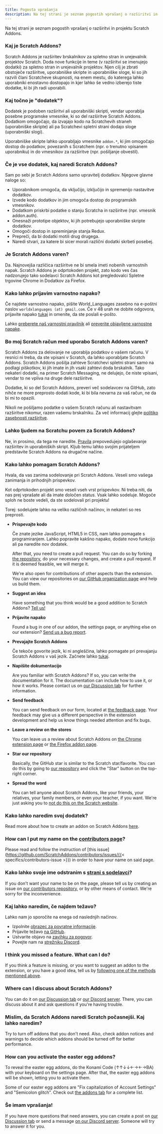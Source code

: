 ```yaml
---
title: Pogosta vprašanja
description: Na tej strani je seznam pogostih vprašanj o razširitvi in projektu Scratch Addons.
---
```


Na tej strani je seznam pogostih vprašanj o razširitvi in projektu Scratch Addons.

### Kaj je Scratch Addons?

Scratch Addons je razširitev brskalnikov za spletno stran in urejevalnik projektov Scratch. Doda nove funkcije in teme (v razširitvi se imenujejo dodatki) za spletno stran in urejevalnik projektov. Njen cilj je zbrati obstoječe razširitve, uporabniške skripte in uporabniške sloge, ki so jih razvili člani Scratcheve skupnosti, na enem mestu, do katerega lahko uporabniki enostavno dostopajo in kjer lahko še vedno izberejo tiste dodatke, ki bi jih radi uporabili.

### Kaj točno je "dodatek"?

Dodatek je podoben razširitvi ali uporabniški skripti, vendar uporablja posebne programske vmesnike, ki so del razširitve Scratch Addons. Dodatkom omogočajo, da izvajajo kodo na Scratchevih straneh (uporabniške skripte) ali pa Scratchevi spletni strani dodajo sloge (uporabniški slogi).

Uporabniške skripte lahko uporabljajo vmesnike `addon.*`, ki jim omogočajo dostop do podatkov, povezanih s Scratchem (npr. o trenutno vpisanem uporabniku) in do vmesnikov za razširitve (npr. pošiljanje obvestil).

### Če je vse dodatek, kaj naredi Scratch Addons?

Sam po sebi je Scratch Addons samo upravitelj dodatkov. Njegove glavne naloge so:

- Uporabnikom omogoča, da vključijo, izključijo in spremenijo nastavitve dodatkov.
- Izvede kodo dodatkov in jim omogoča dostop do programskih vmesnikov.
- Dodatkom priskrbi podatke o stanju Scratcha in razširitve (npr. vmesnik addon.auth).
- Onesnaži prototipe objektov, ki jih potrebujejo uporabniške skripte dodatkov.
- Omogoči dostop in spreminjanje stanja Redux.
- Prepreči, da bi dodatki motili drug drugega.
- Naredi stvari, za katere bi sicer morali različni dodatki skrbeti posebej.

### Je Scratch Addons varen?

Da. Najnovejša različica razširitve ne bi smela imeti nobenih varnostnih napak. Scratch Addons je odprtokoden projekt, zato kodo ves čas nadzorujejo tako sodelavci Scratch Addons kot pregledovalci Spletne trgovine Chrome in Dodatkov za Firefox.

### Kako lahko prijavim varnostno napako?

Če najdete varnostno napako, pišite World_Languages zasebno na e-poštni naslov `worldxlanguages (at) gmail.com`. Če v 48 urah ne dobite odgovora, prijavite napako [tukaj](https://github.com/ScratchAddons/ScratchAddons/issues/) in omenite, da ste poslali e-pošto.

Lahko [preberete naš varnostni pravilnik](https://github.com/ScratchAddons/ScratchAddons/security/policy) ali [preverite objavljene varnostne napake](https://github.com/ScratchAddons/ScratchAddons/security/advisories?state=published).

### Bo moj Scratch račun med uporabo Scratch Addons varen?

Scratch Addons za delovanje ne uporablja podatkov o vašem računu. V resnici ni treba, da ste vpisani v Scratch, da lahko uporabljate Scratch Addons. Scratch Addons pošilja zahteve Scratchevi spletni strani samo na podlagi piškotkov, ki jih imate in jih vsaki zahtevi doda brskalnik. Tako nekateri dodatki, na primer Scratch Messaging, ne delujejo, če niste vpisani, vendar to ne vpliva na druge dele razširitve.

Dodatke, ki so del Scratch Addons, preveri več sodelavcev na GitHub, zato nihče ne more preprosto dodati kode, ki bi bila nevarna za vaš račun, ne da bi mi to opazili.

Nikoli ne pošiljamo podatke o vašem Scratch računu ali nastavitvam razširitve nikomur, razen vašemu brskalniku. Za več informacij glejte [politiko zasebnosti razširitve](/docs/privacy/policies/extension).

### Lahko ljudem na Scratchu povem za Scratch Addons?

Ne, in prosimo, da tega ne naredite. [Pravila](https://scratch.mit.edu/discuss/post/2907564/) prepovedujejo oglaševanje razširitev in uporabniških skript. Kljub temu lahko svojim prijateljem predstavite Scratch Addons na drugačne načine.

### Kako lahko pomagam Scratch Addons?

Hvala, da vas zanima sodelovanje pri Scratch Addons. Veseli smo vašega zanimanja in prihodnjih prispevkov.

Kot odprtokoden projekt smo veseli vseh vrst prispevkov. Ni treba niti, da nas prej vprašate ali da imate določen status. Vsak lahko sodeluje. Mogoče sploh ne boste vedeli, da ste sodelovali pri projektu!

Torej: sodelujete lahko na veliko različnih načinov, in nekateri so res preprosti.

- **Prispevajte kodo**

  Če znate jezike JavaScript, HTML5 in CSS, nam lahko pomagate s programiranjem. Lahko popravite kakšno napako, dodate novo funkcijo ali pa naredite nov dodatek.

  After that, you need to create a pull request. You can do so by forking [the repository](https://github.com/ScratchAddons/ScratchAddons/), do your necessary changes, and create a pull request. If it is deemed feasible, we will merge it.

  We're also open for contributions of other aspects than the extension. You can view our repositories on [our GitHub organization page](https://github.com/ScratchAddons) and help us build them.

- **Suggest an idea**  

  Have something that you think would be a good addition to Scratch Addons? [Tell us!](#i-think-you-missed-a-feature-what-can-i-do)

- **Prijavite napako**

  Found a bug in one of our addon, the settings page, or anything else on our extension? [Send us a bug report](#what-can-i-do-if-i-find-a-problem).

- **Prevajajte Scratch Addons**

  Če tekoče govorite jezik, ki ni angleščina, lahko pomagate pri prevajanju Scratch Addons v vaš jezik. Začnete lahko [tukaj](/docs/localization/joining-the-localization-team).

- **Napišite dokumentacijo**

  Are you familiar with Scratch Addons? If so, you can write the documentation for it. The documentation can include how to use it, or how it works. Please contact us on [our Discussion tab](https://github.com/ScratchAddons/ScratchAddons/discussions) for further information.

- **Send feedback**  

  You can send feedback on our form, located at [the feedback page](https://scratchaddons.com/feedback). Your feedback may give us a different perspective in the extension development and help us know things needed attention and fix bugs.

- **Leave a review on the stores**

  You can leave us a review about Scratch Addons on [the Chrome extension page](https://chrome.google.com/webstore/detail/fbeffbjdlemaoicjdapfpikkikjoneco) or [the Firefox addon page](https://addons.mozilla.org/firefox/addon/scratch-messaging-extension/).

- **Star our repository**

  Basically, the GitHub star is similar to the Scratch star/favorite. You can do this by going to [our repository](https://github.com/ScratchAddons/ScratchAddons) and click the "Star" button on the top-right corner.

- **Spread the word**

  You can tell anyone about Scratch Addons, like your friends, your relatives, your family members, or even your teacher, if you want. We're just asking you to [not do this on the Scratch website](#can-i-tell-people-about-scratch-addons-on-scratch).

### Kako lahko naredim svoj dodatek?

Read more about how to create an addon on Scratch Addons [here](/docs/develop/getting-started).

### How can I put my name on the [contributors page](/contributors)?

Please read and follow the instruction of [this issue](https://github.com/ScratchAddons/contributors/issues/{{< specifics/contributors-issue >}}) in order to have your name on said page.

### Kako lahko svoje ime odstranim s [strani s sodelavci](/contributors)?

If you don't want your name to be on the page, please tell us by creating an issue on [our contributors repository](https://github.com/ScratchAddons/contributors/issues/), or by other means of contact. We're sorry for the inconvenience.

### Kaj lahko naredim, če najdem težavo?

Lahko nam jo sporočite na enega od naslednjih načinov.

- Izpolnite [obrazec za povratne informacije](https://scratchaddons.com/feedback).
- Prijavite težavo [na GitHub](https://github.com/ScratchAddons/ScratchAddons/issues).
- Ustvarite objavo na [zavihku za pogovor](https://github.com/ScratchAddons/ScratchAddons/discussions).
- Povejte nam na [strežniku Discord](https://discord.gg/R5NBqwMjNc).

### I think you missed a feature. What can I do?

If you think a feature is missing, or you want to suggest an addon to the extension, or you have a good idea, tell us by [following one of the methods mentioned above](#what-can-i-do-if-i-find-a-problem).

### Where can I discuss about Scratch Addons?

You can do it on [our Discussion tab](https://github.com/ScratchAddons/ScratchAddons/discussions) or [our Discord server](https://discord.gg/R5NBqwMjNc). There, you can discuss about it and ask questions if you're having trouble.

### Mislim, da Scratch Addons naredi Scratch počasnejši. Kaj lahko naredim?

Try to turn off addons that you don't need. Also, check addon notices and warnings to decide which addons should be turned off for better performance. 

### How can you activate the easter egg addons?

To reveal the easter egg addons, do the Konami Code (↑↑↓↓←→←→BA) with your keyboard on the settings page. After that, the easter egg addons will be shown, letting you to activate them.

Some of our easter egg addons are "Fix capitalization of Account Settings" and "Semicolon glitch". Check out [the addons tab](/addons) for a complete list.

### Še imam vprašanja!

If you have more questions that need answers, you can create a post on [our Discussion tab](https://github.com/ScratchAddons/ScratchAddons/discussions) or send a message [on our Discord server](https://discord.gg/R5NBqwMjNc). Someone will try to answer it for you.
